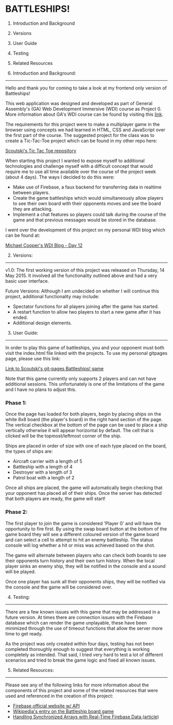 BATTLESHIPS!
============

1. Introduction and Background
2. Versions
3. User Guide
4. Testing
5. Related Resources

1. Introduction and Background:
-------------------------------
Hello and thank you for coming to take a look at my frontend only version of Battleships!

This web application was designed and developed as part of General Assembly's (GA) Web Development Immersive (WDI) course as Project 0. More information about GA's WDI course can be found by visiting this [link](https://generalassemb.ly/education/web-development-immersive).

The requirements for this project were to make a multiplayer game in the browser using concepts we had learned in HTML, CSS and JavaScript over the first part of the course. The suggested project for the class was to create a Tic-Tac-Toe project which can be found in my other repo here:

[Scoutski's Tic Tac Toe repository](https://github.com/Scoutski/tictactoegame)

When starting this project I wanted to expose myself to additional technologies and challenge myself with a difficult concept that would require me to use all time available over the course of the project week (about 4 days). The ways I decided to do this were:

- Make use of Firebase, a faux backend for transferring data in realtime between players.
- Create the game battleships which would simultaneously allow players to see their own board with their opponents moves and see the board they are attacking.
- Implement a chat features so players could talk during the course of the game and that previous messages would be stored in the database.

I went over the development of this project on my personal WDI blog which can be found at:

[Michael Cooper's WDI Blog - Day 12](https://mijcooperwdi.wordpress.com/2015/05/13/wdi-day-12-boats-boats-boats/)

2. Versions:
------------

v1.0: The first working version of this project was released on Thursday, 14 May 2015. It involved all the functionality outlined above and had a very basic user interface.

Future Versions:
Although I am undecided on whether I will continue this project, additional functionality may include:
- Spectator functions for all players joining after the game has started.
- A restart function to allow two players to start a new game after it has ended.
- Additional design elements.

3. User Guide:
--------------

In order to play this game of battleships, you and your opponent must both visit the index.html file linked with the projects. To use my personal gitpages page, please use this link:

[Link to Scoutski's git-pages Battleships! game](http://scoutski.github.io/mystery/)

Note that this game currently only supports 2 players and can not have additional sessions. This unfortunately is one of the limitations of the game and I have no plans to adjust this.

### Phase 1:

Once the page has loaded for both players, begin by placing ships on the white 8x8 board (the player's board) in the right hand section of the page. The vertical checkbox at the bottom of the page can be used to place a ship vertically otherwise it will appear horizontal by default. The cell that is clicked will be the topmost/leftmost corner of the ship.

Ships are placed in order of size with one of each type placed on the board, the types of ships are:

- Aircraft carrier with a length of 5
- Battleship with a length of 4
- Destroyer	with a length of 3
- Patrol boat with a length of 2

Once all ships are placed, the game will automatically begin checking that your opponent has placed all of their ships. Once the server has detected that both players are ready, the game will start!

### Phase 2:

The first player to join the game is considered 'Player 0' and will have the opportunity to fire first. By using the swap board button at the bottom of the game board they will see a different coloured version of the game board and can select a cell to attempt to hit an enemy battleship. The status console will log whether a hit or miss was achieved based on the shot.

The game will alternate between players who can check both boards to see their opponents turn history and their own turn history. When the local player sinks an enemy ship, they will be notified in the console and a sound will be played.

Once one player has sunk all their opponents ships, they will be notified via the console and the game will be considered over.

4. Testing:
----------

There are a few known issues with this game that may be addressed in a future version. At times there are connection issues with the Firebase database which can render the game unplayable, these have been minimized through the use of timeout functions that allow the server more time to get ready.

As the project was only created within four days, testing has not been completed thoroughly enough to suggest that everything is working completely as intended. That said, I tried very hard to test a lot of different scenarios and tried to break the game logic and fixed all known issues.

5. Related Resources:
---------------------

Please see any of the following links for more information about the components of this project and some of the related resources that were used and referenced in the creation of this project:

- [Firebase official website w/ API](https://www.firebase.com/)
- [Wikipedia's entry on the Battleship board game](http://en.wikipedia.org/wiki/Battleship_(game))
- [Handling Synchronized Arrays with Real-Time Firebase Data (article)](https://www.firebase.com/blog/2014-05-06-synchronized-arrays.html)
